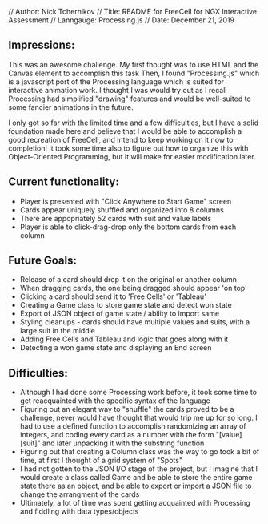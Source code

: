 // Author: Nick Tchernikov
// Title: README for FreeCell for NGX Interactive Assessment
// Lanngauge: Processing.js
// Date: December 21, 2019

Impressions:
------------
This was an awesome challenge. My first thought was to use HTML and the Canvas element to accomplish this task Then, I found "Processing.js" which is a javascript port of the Processing language which is suited for interactive animation work. I thought I was would try out as I recall Processing had simplified "drawing" features and would be well-suited to some fancier animations in the future.

I only got so far with the limited time and a few difficulties, but I have a solid foundation made here and believe that I would be able to accomplish a good recreation of FreeCell, and intend to keep working on it now to completion! It took some time also to figure out how to organize this with Object-Oriented Programming, but it will make for easier modification later. 

Current functionality:
----------------------
- Player is presented with "Click Anywhere to Start Game" screen
- Cards appear uniquely shuffled and organized into 8 columns
- There are appopriately 52 cards with suit and value labels
- Player is able to click-drag-drop only the bottom cards from each column

Future Goals:
-------------
- Release of a card should drop it on the original or another column
- When dragging cards, the one being dragged should appear 'on top'
- Clicking a card should send it to 'Free Cells' or 'Tableau'
- Creating a Game class to store game state and detect won state
- Export of JSON object of game state / ability to import same
- Styling cleanups - cards should have multiple values and suits, with a large suit in the middle
- Adding Free Cells and Tableau and logic that goes along with it
- Detecting a won game state and displaying an End screen

Difficulties:
------------- 
- Although I had done some Processing work before, it took some time to get reacquainted with the specific syntax of the language 
- Figuring out an elegant way to "shuffle" the cards proved to be a challenge, never would have thought that would trip me up for so long. I had to use a defined function to accomplish randomizing an array of integers, and coding every card as a number with the form "[value][suit]" and later unpacking it with the substring function
- Figuring out that creating a Column class was the way to go took a bit of time, at first I thought of a grid system of "Spots"
- I had not gotten to the JSON I/O stage of the project, but I imagine that I would create a class called Game and be able to store the entire game state there as an object, and be able to export or import a JSON file to change the arrangment of the cards
- Ultimately, a lot of time was spent getting acquainted with Processing and fiddling with data types/objects










